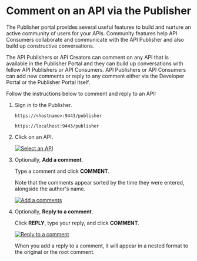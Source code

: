 # Comment on an API via the Publisher

The Publisher portal provides several useful features to build and nurture an active community of users for your APIs. Community features help API Consumers collaborate and communicate with the API Publisher and also build up constructive conversations.

The API Publishers or API Creators can comment on any API that is available in the Publisher Portal and they can build up conversations with fellow API Publishers or API Consumers. API Publishers or API Consumers can add new comments or reply to any comment either via the Developer Portal or the Publisher Portal itself.

Follow the instructions below to comment and reply to an API:

1.  Sign in to the Publisher.

    `https://<hostname>:9443/publisher`
     
    `https://localhost:9443/publisher`

2. Click on an API.

    [![Select an API]({{base_path}}/assets/img/learn/select-api.png)]({{base_path}}/assets/img/learn/select-api.png)

3. Optionally, **Add a comment**.
    
     Type a comment and click **COMMENT**.

     Note that the comments appear sorted by the time they were entered, alongside the author's name.

    [![Add a comments]({{base_path}}/assets/img/design/community-features/publisher-reply-to-comment.png)]({{base_path}}/assets/img/design/community-features/publisher-reply-to-comment.png)

5. Optionally, **Reply to a comment**.

     Click **REPLY**, type your reply, and click **COMMENT**.

    [![Reply to a comment]({{base_path}}/assets/img/design/community-features/publisher-reply-to-comment.png)]({{base_path}}/assets/img/design/community-features/publisher-reply-to-comment.png)

     When you add a reply to a comment, it will appear in a nested format to the original or the root comment.
